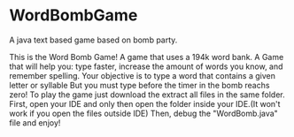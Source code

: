 # WordBombGame
A java text based game based on bomb party.

This is the Word Bomb Game!
A game that uses a 194k word bank.
A Game that will help you:
type faster, increase the amount of words you know, and remember spelling.
Your objective is to type a word that contains a given letter or syllable
But you must type before the timer in the bomb reachs zero!
To play the game just download the extract all files in the same folder. 
First, open your IDE and only then open the folder inside your IDE.(It won't work if you open the files outside IDE)
Then, debug the "WordBomb.java" file and enjoy!
